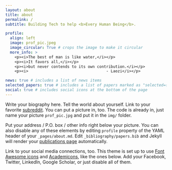 ```yaml
---
layout: about
title: about
permalink: /
subtitle: Building Tech to help <b>Every Human Being</b>.

profile:
  align: left
  image: prof_pic.jpeg
  image_circular: True # crops the image to make it circular
  more_info: >
    <p><i>The best of man is like water,</i></p>
    <p><i>It favors all,</i></p>
    <p><i>but never contends to its own contribution.</i></p>
    <p><i>                                  - Laozi</i></p>

news: true # includes a list of news items
selected_papers: true # includes a list of papers marked as "selected={true}"
social: true # includes social icons at the bottom of the page
---
```


Write your biography here. Tell the world about yourself. Link to your favorite [subreddit](http://reddit.com). You can put a picture in, too. The code is already in, just name your picture `prof_pic.jpg` and put it in the `img/` folder.

Put your address / P.O. box / other info right below your picture. You can also disable any of these elements by editing `profile` property of the YAML header of your `_pages/about.md`. Edit `_bibliography/papers.bib` and Jekyll will render your [publications page](/al-folio/publications/) automatically.

Link to your social media connections, too. This theme is set up to use [Font Awesome icons](https://fontawesome.com/) and [Academicons](https://jpswalsh.github.io/academicons/), like the ones below. Add your Facebook, Twitter, LinkedIn, Google Scholar, or just disable all of them.
